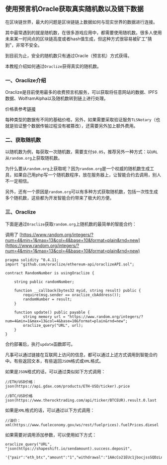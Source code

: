 ## 使用预言机Oracle获取真实随机数以及链下数据


在区块链世界，最大的问题是区块链链上数据如何与现实世界的数据进行连接。

其中最常遇到的就是随机数，在很多游戏应用中，都需要使用随机数。很多人使用未来某一时间点的区块链高度或者hash值生成，但这种方式很容易被矿工"猜到"，非常不安全。

到目前为止，安全的随机数只有通过Oracle（预言机）方式获得。

本教程介绍如何通过`Oraclize`获得真实的随机数。

### 一、Oraclize介绍
Oraclize是目前使用最多的收费预言机服务，可以获取将任意网站的数据、IPFS数据、WolframAlpha以及随机数转到链上进行处理。

价格表参考[链接](https://docs.oraclize.it/#pricing-advanced-datasources-call-fee)

每种类型的数据有不同的基础价格，另外，如果需要采取验证服务`TLSNotary`（也就是验证整个数据传输过程没有被篡改），还需要另外加上额外费用。

### 二、获取随机数
以随机数为例，每获取一次随机数，需要支付`$0.05`，推荐另外一种方式：以`URL`从`random.org`上获取随机数。

为什么要从`random.org`上获取呢？因为`random.org`是一个权威的随机数生成工具，如果自己用php写一个随机数程序，放在服务器上，让智能合约去调用，别人不一定相信。

另外，还有一个原因是`random.org`可以有多种方式获取随机数，包括一次性生成多个随机数，这些都为开发智能合约带来了极大的方便。

### 三、Oraclize
下面是通过`Oraclize`获取`random.org`上随机数的最简单的智能合约：

调用了 [https://www.random.org/integers/?num=4&min=1&max=13&col=4&base=10&format=plain&rnd=new](https://www.random.org/integers/?num=4&min=1&max=13&col=4&base=10&format=plain&rnd=new)

```
pragma solidity ^0.4.11;
import "github.com/oraclize/ethereum-api/oraclizeAPI.sol";

contract RandomNumber is usingOraclize {
    
    string public randomNumber;

    function __callback(bytes32 myid, string result) public {
        require(msg.sender == oraclize_cbAddress());
        randomNumber = result;
    }
    
    function update() public payable {
        string memory url = "https://www.random.org/integers/?num=4&min=1&max=13&col=4&base=10&format=plain&rnd=new";
        oraclize_query("URL", url);
    }
}
```

合约部署后，执行`update`函数即可。

凡事可以通过链接在互联网上访问的信息，都可以通过上述方式调用到智能合约中。有些返回文本，有些返回`JSON`格式或`XML`格式。

如果是`JSON`格式的话，可以通过类似如下方式调用：

```
//ETH/USD价格：
json(https://api.gdax.com/products/ETH-USD/ticker).price

//BTC/USD价格
json(https://www.therocktrading.com/api/ticker/BTCEUR).result.0.last
```

如果是`XML`格式的话，可以通过以下方式调用：

```
//油价：
xml(https://www.fueleconomy.gov/ws/rest/fuelprices).fuelPrices.diesel
```

如果需要对调用添加参数，可以使用如下方式：

```
oraclize_query("URL", "json(https://shapeshift.io/sendamount).success.deposit",
  '{"pair":"eth_btc","amount":"1","withdrawal":"1AAcCo21EUc1jbocjssSQDzLna9Vem2UN5"}')
```
